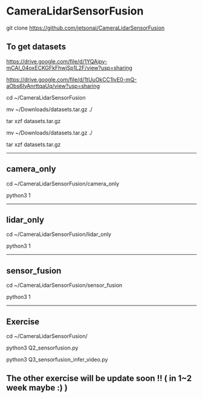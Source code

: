 # CameraLidarSensorFusion

git clone https://github.com/jetsonai/CameraLidarSensorFusion

## To get datasets

https://drive.google.com/file/d/1YQAipy-mCAI_04oxECKGFkFhwjSp1L2F/view?usp=sharing

https://drive.google.com/file/d/1tUuOkCC1IvE0-mQ-aObs6IyAnrttqaUq/view?usp=sharing

cd ~/CameraLidarSensorFusion

mv ~/Downloads/datasets.tar.gz ./

tar xzf datasets.tar.gz

mv ~/Downloads/datasets.tar.gz ./

tar xzf datasets.tar.gz

-------------------------------

## camera_only

cd ~/CameraLidarSensorFusion/camera_only

python3 1

-----------------------------------

## lidar_only

cd ~/CameraLidarSensorFusion/lidar_only

python3 1

-----------------------------------

## sensor_fusion

cd ~/CameraLidarSensorFusion/sensor_fusion

python3 1

--------------------------------

## Exercise

cd ~/CameraLidarSensorFusion/

python3 Q2_sensorfusion.py

python3 Q3_sensorfusion_infer_video.py

## The other exercise will be update soon !! ( in 1~2 week maybe :) )
